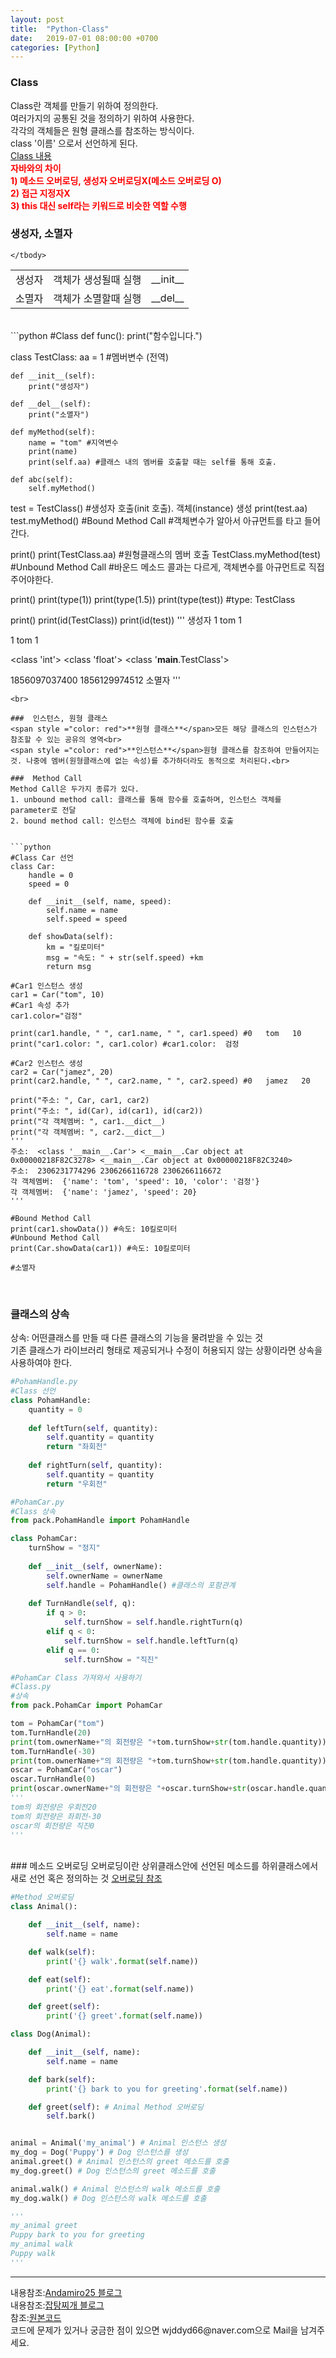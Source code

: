 ```yaml
---
layout: post
title:  "Python-Class"
date:   2019-07-01 08:00:00 +0700
categories: [Python]
---
```


###  Class
Class란 객체를 만들기 위하여 정의한다.  
여러가지의 공통된 것을 정의하기 위하여 사용한다.  
각각의 객체들은 원형 클래스를 참조하는 방식이다.  
class '이름' 으로서 선언하게 된다.  
<a href="https://wjddyd66.github.io/java/2019/06/14/Class_Method.html">Class 내용</a><br>
<span style ="color: red">**자바와의 차이**</span><br>
<span style ="color: red">**1) 메소드 오버로딩, 생성자 오버로딩X(메소드 오버로딩 O)**</span><br>
<span style ="color: red">**2) 접근 지정자X**</span><br>
<span style ="color: red">**3) this 대신 self라는 키워드로 비슷한 역할 수행**</span><br>

###  생성자, 소멸자
<link rel = "stylesheet" href ="/static/css/bootstrap.min.css">
<table class="table">
	<tbody>
	<tr>
		<td>생성자</td><td>객체가 생성될때 실행</td><td>__init__</td>
	</tr>
	<tr>
		<td>소멸자</td><td>객체가 소멸할때 실행</td><td>__del__</td>
	</tr>

	</tbody>
</table>
<br>
```python
#Class
def func():
    print("함수입니다.")
    
class TestClass:
    aa = 1 #멤버변수 (전역)
    
    def __init__(self):
        print("생성자")
        
    def __del__(self):
        print("소멸자")    
        
    def myMethod(self):
        name = "tom" #지역변수
        print(name)
        print(self.aa) #클래스 내의 멤버를 호출할 때는 self를 통해 호출.
        
    def abc(self):    
        self.myMethod()
        
test = TestClass() #생성자 호출(init 호출). 객체(instance) 생성
print(test.aa)
test.myMethod() #Bound Method Call
#객체변수가 알아서 아규먼트를 타고 들어간다.

print()
print(TestClass.aa) #원형클래스의 멤버 호출
TestClass.myMethod(test) #Unbound Method Call
#바운드 메소드 콜과는 다르게, 객체변수를 아규먼트로 직접 주어야한다.

print()
print(type(1))
print(type(1.5))
print(type(test)) #type: TestClass

print()
print(id(TestClass))
print(id(test))
'''
생성자
1
tom
1

1
tom
1

<class 'int'>
<class 'float'>
<class '__main__.TestClass'>

1856097037400
1856129974512
소멸자
'''
```
<br>

###  인스턴스, 원형 클래스
<span style ="color: red">**원형 클래스**</span>모든 해당 클래스의 인스턴스가 참조할 수 있는 공유의 영역<br>
<span style ="color: red">**인스턴스**</span>원형 클래스를 참조하여 만들어지는 것. 나중에 멤버(원형클래스에 없는 속성)를 추가하더라도 동적으로 처리된다.<br>

###  Method Call
Method Call은 두가지 종류가 있다.  
1. unbound method call: 클래스를 통해 함수를 호출하며, 인스턴스 객체를 parameter로 전달
2. bound method call: 인스턴스 객체에 bind된 함수를 호출


```python
#Class Car 선언
class Car:
    handle = 0
    speed = 0
    
    def __init__(self, name, speed):
        self.name = name
        self.speed = speed
        
    def showData(self):
        km = "킬로미터" 
        msg = "속도: " + str(self.speed) +km
        return msg

#Car1 인스턴스 생성
car1 = Car("tom", 10)
#Car1 속성 추가
car1.color="검정"

print(car1.handle, " ", car1.name, " ", car1.speed) #0   tom   10
print("car1.color: ", car1.color) #car1.color:  검정

#Car2 인스턴스 생성
car2 = Car("jamez", 20)
print(car2.handle, " ", car2.name, " ", car2.speed) #0   jamez   20

print("주소: ", Car, car1, car2)
print("주소: ", id(Car), id(car1), id(car2))
print("각 객체멤버: ", car1.__dict__)
print("각 객체멤버: ", car2.__dict__)
'''
주소:  <class '__main__.Car'> <__main__.Car object at 0x00000218F82C3278> <__main__.Car object at 0x00000218F82C3240>
주소:  2306231774296 2306266116728 2306266116672
각 객체멤버:  {'name': 'tom', 'speed': 10, 'color': '검정'}
각 객체멤버:  {'name': 'jamez', 'speed': 20}
'''

#Bound Method Call
print(car1.showData()) #속도: 10킬로미터
#Unbound Method Call
print(Car.showData(car1)) #속도: 10킬로미터

#소멸자
```
<br>

###  클래스의 상속
상속: 어떤클래스를 만들 때 다른 클래스의 기능을 물려받을 수 있는 것  
기존 클래스가 라이브러리 형태로 제공되거나 수정이 허용되지 않는 상황이라면 상속을 사용하여야 한다.  


```python
#PohamHandle.py
#Class 선언
class PohamHandle:
    quantity = 0
    
    def leftTurn(self, quantity):
        self.quantity = quantity
        return "좌회전"
    
    def rightTurn(self, quantity):
        self.quantity = quantity
        return "우회전"

#PohamCar.py
#Class 상속
from pack.PohamHandle import PohamHandle

class PohamCar:
    turnShow = "정지"
    
    def __init__(self, ownerName):
        self.ownerName = ownerName
        self.handle = PohamHandle() #클래스의 포함관계
        
    def TurnHandle(self, q):
        if q > 0:
            self.turnShow = self.handle.rightTurn(q)    
        elif q < 0:
            self.turnShow = self.handle.leftTurn(q)      
        elif q == 0:
            self.turnShow = "직진" 

#PohamCar Class 가져와서 사용하기
#Class.py
#상속
from pack.PohamCar import PohamCar

tom = PohamCar("tom")
tom.TurnHandle(20)
print(tom.ownerName+"의 회전량은 "+tom.turnShow+str(tom.handle.quantity))
tom.TurnHandle(-30)
print(tom.ownerName+"의 회전량은 "+tom.turnShow+str(tom.handle.quantity))
oscar = PohamCar("oscar")
oscar.TurnHandle(0)
print(oscar.ownerName+"의 회전량은 "+oscar.turnShow+str(oscar.handle.quantity))
'''
tom의 회전량은 우회전20
tom의 회전량은 좌회전-30
oscar의 회전량은 직진0
'''

```
<br>
###  메소드 오버로딩
오버로딩이란 상위클래스안에 선언된 메소드를 하위클래스에서 새로 선언 혹은 정의하는 것  
<a href="https://wjddyd66.github.io/java/2019/06/14/Inheritance.html">오버로딩 참조</a><br>

```python
#Method 오버로딩
class Animal():

    def __init__(self, name):
        self.name = name

    def walk(self):
        print('{} walk'.format(self.name))

    def eat(self):
        print('{} eat'.format(self.name))

    def greet(self):
        print('{} greet'.format(self.name))

class Dog(Animal):

    def __init__(self, name):
        self.name = name

    def bark(self):
        print('{} bark to you for greeting'.format(self.name))

    def greet(self): # Animal Method 오버로딩
        self.bark()


animal = Animal('my_animal') # Animal 인스턴스 생성
my_dog = Dog('Puppy') # Dog 인스턴스를 생성
animal.greet() # Animal 인스턴스의 greet 메소드를 호출
my_dog.greet() # Dog 인스턴스의 greet 메소드를 호출

animal.walk() # Animal 인스턴스의 walk 메소드를 호출
my_dog.walk() # Dog 인스턴스의 walk 메소드를 호출

'''
my_animal greet
Puppy bark to you for greeting
my_animal walk
Puppy walk
'''

```
<hr>
내용참조:<a href="https://andamiro25.tistory.com/50">Andamiro25 블로그</a><br>
내용참조:<a href="https://light-tree.tistory.com/95">잡탕찌개 블로그</a><br>
참조:<a href="https://github.com/wjddyd66/Python/tree/master/Class">원본코드</a><br>
코드에 문제가 있거나 궁금한 점이 있으면 wjddyd66@naver.com으로  Mail을 남겨주세요.